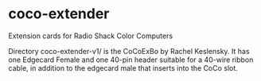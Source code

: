 # coco-extender
Extension cards for Radio Shack Color Computers

Directory coco-extender-v1/ is the CoCoExBo by Rachel Keslensky.  It has
one Edgecard Female and one 40-pin header suitable for a 40-wire ribbon
cable, in addition to the edgecard male that inserts into the CoCo slot.
